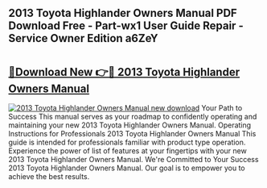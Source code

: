 ## 2013 Toyota Highlander Owners Manual PDF Download Free - Part-wx1 User Guide Repair - Service Owner Edition a6ZeY

# <h2><a href="http://bc148.oget.top/?id=2013+Toyota+Highlander+Owners+Manual">🔗Download New 👉🔴 2013 Toyota Highlander Owners Manual</a></h2>

[![2013 Toyota Highlander Owners Manual new download](https://i.imgur.com/5g1atiW.png)](http://bc148.oget.top/?id=2013+Toyota+Highlander+Owners+Manual)
Your Path to Success This manual serves as your roadmap to confidently operating and maintaining your new 2013 Toyota Highlander Owners Manual. Operating Instructions for Professionals 2013 Toyota Highlander Owners Manual This guide is intended for professionals familiar with product type operation. Experience the power of list of features at your fingertips with your new 2013 Toyota Highlander Owners Manual. We're Committed to Your Success 2013 Toyota Highlander Owners Manual. Our goal is to empower you to achieve the best results.
